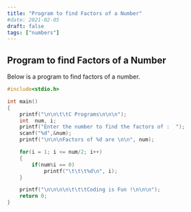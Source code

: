 ```yaml
---
title: "Program to find Factors of a Number"
#date: 2021-02-05
draft: false
tags: ["numbers"]
---
```


## Program to find Factors of a Number

Below is a program to find factors of a number.

```c
#include<stdio.h>

int main()
{
    printf("\n\n\t\tC Programs\n\n\n");
    int  num, i;
    printf("Enter the number to find the factors of :  ");
    scanf("%d",&num);
    printf("\n\n\nFactors of %d are \n\n", num);

    for(i = 1; i <= num/2; i++)
    {
        if(num%i == 0)
            printf("\t\t\t%d\n", i);
    }

    printf("\n\n\n\n\t\t\tCoding is Fun !\n\n\n");
    return 0;
}
```
